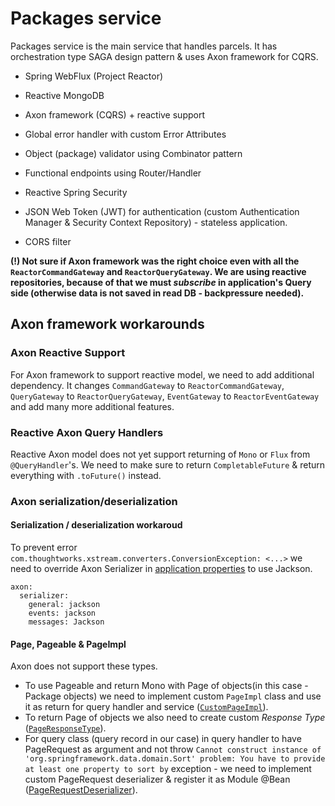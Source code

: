 # Packages service

Packages service is the main service that handles parcels. It has orchestration type SAGA design pattern & uses Axon framework for CQRS.

- Spring WebFlux (Project Reactor)
- Reactive MongoDB
- Axon framework (CQRS) + reactive support
- Global error handler with custom Error Attributes
- Object (package) validator using Combinator pattern


- Functional endpoints using Router/Handler
- Reactive Spring Security
- JSON Web Token (JWT) for authentication (custom Authentication Manager & Security Context Repository) - stateless application.
- CORS filter
  
__(!) Not sure if Axon framework was the right choice even with all the `ReactorCommandGateway` and `ReactorQueryGateway`. We are using reactive repositories, because of that we must _subscribe_ in application's Query side (otherwise data is not saved in read DB - backpressure needed).__


## Axon framework workarounds

### Axon Reactive Support
For Axon framework to support reactive model, we need to add additional dependency.
It changes `CommandGateway` to `ReactorCommandGateway`, `QueryGateway` to `ReactorQueryGateway`, `EventGateway` to `ReactorEventGateway` and add many more additional features.

### Reactive Axon Query Handlers
Reactive Axon model does not yet support returning of `Mono` or `Flux` from `@QueryHandler`'s. We need to make sure to return `CompletableFuture` & return everything with `.toFuture()` instead.

### Axon serialization/deserialization 
#### Serialization / deserialization workaroud
To prevent error `com.thoughtworks.xstream.converters.ConversionException: <...>`
we need to override Axon Serializer in [application properties](http://) to use Jackson.
```
axon:
  serializer:
    general: jackson
    events: jackson
    messages: Jackson
```

#### Page, Pageable & PageImpl
Axon does not support these types.

- To use Pageable and return Mono with Page of objects(in this case - Package objects) we need to implement custom `PageImpl` class and use it as return for query handler and service ([`CustomPageImpl`](http://)).
- To return Page of objects we also need to create custom _Response Type_ ([`PageResponseType`](http://)).
- For query class (query record in our case) in query handler to have PageRequest as argument and not throw `Cannot construct instance of 'org.springframework.data.domain.Sort' problem: You have to provide at least one property to sort by` exception - we need to implement custom PageRequest deserializer & register it as Module @Bean ([PageRequestDeserializer](http://)).